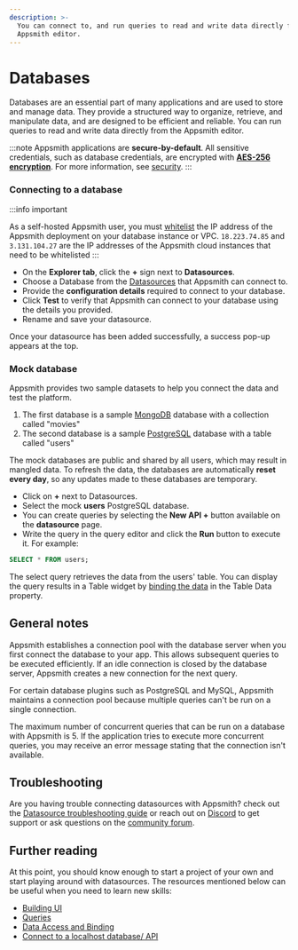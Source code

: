 ```yaml
---
description: >-
  You can connect to, and run queries to read and write data directly from the
  Appsmith editor.
---
```


# Databases

Databases are an essential part of many applications and are used to store and manage data. They provide a structured way to organize, retrieve, and manipulate data, and are designed to be efficient and reliable. You can run queries to read and write data directly from the Appsmith editor. 

:::note
Appsmith applications are **secure-by-default**. All sensitive credentials, such as database credentials, are encrypted with [**AES-256 encryption**](https://en.wikipedia.org/wiki/Advanced_Encryption_Standard). For more information, see [security](/product/security#security-measures-within-appsmith). 
:::


### Connecting to a database


:::info important

As a self-hosted Appsmith user, you must [whitelist](https://docs.appsmith.com/learning-and-resources/how-to-guides/aws-whitelist) the IP address of the Appsmith deployment on your database instance or VPC. `18.223.74.85` and `3.131.104.27` are the IP addresses of the Appsmith cloud instances that need to be whitelisted
:::


* On the **Explorer tab**, click the **+** sign next to **Datasources**. 
* Choose a Database from the [Datasources](/reference/datasources/) that Appsmith can connect to.
* Provide the **configuration details** required to connect to your database. 
* Click **Test** to verify that Appsmith can connect to your database using the details you provided.
* Rename and save your datasource.

<VideoEmbed host="youtube" videoId="sJIxtXInV14" title="How to connect to a datasource" caption="How to connect to a datasource | Example"/>


Once your datasource has been added successfully, a success pop-up appears at the top. 

### Mock database


Appsmith provides two sample datasets to help you connect the data and test the platform. 

1. The first database is a sample [MongoDB](/reference/datasources/querying-mongodb/) database with a collection called "movies"
2. The second database is a sample [PostgreSQL](/reference/datasources/querying-postgres) database with a table called "users"

The mock databases are public and shared by all users, which may result in mangled data. To refresh the data, the databases are automatically **reset every day**, so any updates made to these databases are temporary.

<VideoEmbed host="youtube" videoId="TrV8h_Dvhbg" title="Using A Sample Database " caption="How to use mock database | Example"/>

* Click on **+** next to Datasources.
* Select the mock **users** PostgreSQL database.
* You can create queries by selecting the **New API +** button available on the **datasource** page.
* Write the query in the query editor and click the **Run** button to execute it. For example:

```sql
SELECT * FROM users;
```
The select query retrieves the data from the users' table. You can display the query results in a Table widget by [binding the data](/core-concepts/data-access-and-binding/displaying-data-read#displaying-data-in-a-widget) in the Table Data property.


## General notes
Appsmith establishes a connection pool with the database server when you first connect the database to your app. This allows subsequent queries to be executed efficiently. If an idle connection is closed by the database server, Appsmith creates a new connection for the next query.

For certain database plugins such as PostgreSQL and MySQL, Appsmith maintains a connection pool because multiple queries can't be run on a single connection.

The maximum number of concurrent queries that can be run on a database with Appsmith is 5. If the application tries to execute more concurrent queries, you may receive an error message stating that the connection isn't available.


## Troubleshooting
Are you having trouble connecting datasources with Appsmith? check out the [Datasource troubleshooting guide](/help-and-support/troubleshooting-guide/action-errors/datasource-errors) or reach out on [Discord](https://discord.com/invite/rBTTVJp) to get support or ask questions on the [community forum](https://community.appsmith.com/).


## Further reading

At this point, you should know enough to start a project of your own and start playing around with datasources. The resources mentioned below can be useful when you need to learn new skills:

* [Building UI](/core-concepts/building-ui/)
* [Queries](/core-concepts/data-access-and-binding/querying-a-database/)
* [Data Access and Binding](/core-concepts/data-access-and-binding)
* [Connect to a localhost database/ API](/advanced-concepts/more/how-to-work-with-local-apis-on-appsmith)



